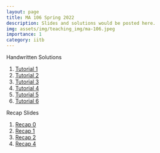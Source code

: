 ```yaml
---
layout: page
title: MA 106 Spring 2022
description: Slides and solutions would be posted here.
img: assets/img/teaching_img/ma-106.jpeg
importance: 1
category: iitb
---
```


Handwritten Solutions

1. [Tutorial 1](https://siddhant-midha.github.io/assets/pdf/teaching_pdf/ma-106/handwritten%20tut-1.pdf)
2. [Tutorial 2](https://siddhant-midha.github.io/assets/pdf/teaching_pdf/ma-106/handwritten%20tut-2.pdf)
3. [Tutorial 3](https://siddhant-midha.github.io/assets/pdf/teaching_pdf/ma-106/handwritten%20tut-3.pdf)
4. [Tutorial 4](https://siddhant-midha.github.io/assets/pdf/teaching_pdf/ma-106/handwritten%20tut-4.pdf)
5. [Tutorial 5](https://siddhant-midha.github.io/assets/pdf/teaching_pdf/ma-106/handwritten%20tut-5.pdf)
6. [Tutorial 6](https://siddhant-midha.github.io/assets/pdf/teaching_pdf/ma-106/handwritten%20tut-6.pdf)

Recap Slides

1. [Recap 0](https://siddhant-midha.github.io/assets/pdf/teaching_pdf/ma-106/recap-0.pdf)
2. [Recap 1](https://siddhant-midha.github.io/assets/pdf/teaching_pdf/ma-106/recap-1.pdf)
3. [Recap 2](https://siddhant-midha.github.io/assets/pdf/teaching_pdf/ma-106/recap-2.pdf)
4. [Recap 4](https://siddhant-midha.github.io/assets/pdf/teaching_pdf/ma-106/recap-4.pdf)

